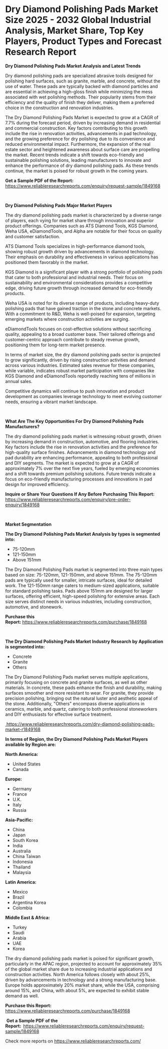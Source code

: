 <p><h1>Dry Diamond Polishing Pads Market Size 2025 - 2032 Global Industrial Analysis, Market Share, Top Key Players, Product Types and Forecast Research Report</h1></p><p><strong>Dry Diamond Polishing Pads Market Analysis and Latest Trends</strong></p>
<p><p>Dry diamond polishing pads are specialized abrasive tools designed for polishing hard surfaces, such as granite, marble, and concrete, without the use of water. These pads are typically backed with diamond particles and are essential in achieving a high-gloss finish while minimizing the mess associated with wet polishing methods. Their popularity stems from their efficiency and the quality of finish they deliver, making them a preferred choice in the construction and renovation industries.</p><p>The Dry Diamond Polishing Pads Market is expected to grow at a CAGR of 7.7% during the forecast period, driven by increasing demand in residential and commercial construction. Key factors contributing to this growth include the rise in renovation activities, advancements in pad technology, and the growing preference for dry polishing due to its convenience and reduced environmental impact. Furthermore, the expansion of the real estate sector and heightened awareness about surface care are propelling the market. Recent trends indicate a shift towards eco-friendly and sustainable polishing solutions, leading manufacturers to innovate and enhance the performance of dry diamond polishing pads. As these trends continue, the market is poised for robust growth in the coming years.</p></p>
<p><strong>Get a Sample PDF of the Report:&nbsp;</strong> <a href="https://www.reliableresearchreports.com/enquiry/request-sample/1849168?utm_campaign=2954&utm_medium=2&utm_source=Github&utm_content=ia&utm_term=05042025&utm_id=dry-diamond-polishing-pads">https://www.reliableresearchreports.com/enquiry/request-sample/1849168</a></p>
<p>&nbsp;</p>
<p><strong>Dry Diamond Polishing Pads Major Market Players</strong></p>
<p><p>The dry diamond polishing pads market is characterized by a diverse range of players, each vying for market share through innovation and superior product offerings. Companies such as ATS Diamond Tools, KGS Diamond, Weha USA, eDiamondTools, and Alpha are notable for their focus on quality and customer satisfaction.</p><p>ATS Diamond Tools specializes in high-performance diamond tools, showing robust growth driven by advancements in diamond technology. Their emphasis on durability and effectiveness in various applications has positioned them favorably in the market. </p><p>KGS Diamond is a significant player with a strong portfolio of polishing pads that cater to both professional and industrial needs. Their focus on sustainability and environmental considerations provides a competitive edge, driving future growth through increased demand for eco-friendly products.</p><p>Weha USA is noted for its diverse range of products, including heavy-duty polishing pads that have gained traction in the stone and concrete markets. With a commitment to R&D, Weha is well-poised for expansion, targeting emerging markets where construction activities are surging.</p><p>eDiamondTools focuses on cost-effective solutions without sacrificing quality, appealing to a broad customer base. Their tailored offerings and customer-centric approach contribute to steady revenue growth, positioning them for long-term market presence.</p><p>In terms of market size, the dry diamond polishing pads sector is projected to grow significantly, driven by rising construction activities and demand across various industries. Estimated sales revenue for these companies, while variable, indicates robust market participation with companies like KGS Diamond and eDiamondTools reportedly reaching tens of millions in annual sales.</p><p>Competitive dynamics will continue to push innovation and product development as companies leverage technology to meet evolving customer needs, ensuring a vibrant market landscape.</p></p>
<p>&nbsp;</p>
<p><strong>What Are The Key Opportunities For Dry Diamond Polishing Pads Manufacturers?</strong></p>
<p><p>The dry diamond polishing pads market is witnessing robust growth, driven by increasing demand in construction, automotive, and flooring industries. Key factors include the rise in renovation activities and the preference for high-quality surface finishes. Advancements in diamond technology and pad durability are enhancing performance, appealing to both professional and DIY segments. The market is expected to grow at a CAGR of approximately 7% over the next five years, fueled by emerging economies and a shift towards premium polishing solutions. Future trends indicate a focus on eco-friendly manufacturing processes and innovations in pad design for improved efficiency.</p></p>
<p><strong>Inquire or Share Your Questions If Any Before Purchasing This Report:</strong> <a href="https://www.reliableresearchreports.com/enquiry/pre-order-enquiry/1849168?utm_campaign=2954&utm_medium=2&utm_source=Github&utm_content=ia&utm_term=05042025&utm_id=dry-diamond-polishing-pads">https://www.reliableresearchreports.com/enquiry/pre-order-enquiry/1849168</a></p>
<p>&nbsp;</p>
<p><strong>Market Segmentation</strong></p>
<p><strong>The Dry Diamond Polishing Pads Market Analysis by types is segmented into:</strong></p>
<p><ul><li>75-120mm</li><li>121-150mm</li><li>Above 151mm</li></ul></p>
<p><p>The Dry Diamond Polishing Pads market is segmented into three main types based on size: 75-120mm, 121-150mm, and above 151mm. The 75-120mm pads are typically used for smaller, intricate surfaces, ideal for detailed work. The 121-150mm range caters to medium-sized applications, suitable for standard polishing tasks. Pads above 151mm are designed for larger surfaces, offering efficient, high-speed polishing for extensive areas. Each size serves distinct needs in various industries, including construction, automotive, and stonework.</p></p>
<p><strong>Purchase this Report:&nbsp;</strong><a href="https://www.reliableresearchreports.com/purchase/1849168?utm_campaign=2954&utm_medium=2&utm_source=Github&utm_content=ia&utm_term=05042025&utm_id=dry-diamond-polishing-pads">https://www.reliableresearchreports.com/purchase/1849168</a></p>
<p>&nbsp;</p>
<p><strong>The Dry Diamond Polishing Pads Market Industry Research by Application is segmented into:</strong></p>
<p><ul><li>Concrete</li><li>Granite</li><li>Others</li></ul></p>
<p><p>The Dry Diamond Polishing Pads market serves multiple applications, primarily focusing on concrete and granite surfaces, as well as other materials. In concrete, these pads enhance the finish and durability, making surfaces smoother and more resistant to wear. For granite, they provide precision polishing, bringing out the natural luster and aesthetic appeal of the stone. Additionally, "Others" encompass diverse applications in ceramics, marble, and quartz, catering to both professional stoneworkers and DIY enthusiasts for effective surface treatment.</p></p>
<p><a href="https://www.reliableresearchreports.com/dry-diamond-polishing-pads-market-r1849168?utm_campaign=2954&utm_medium=2&utm_source=Github&utm_content=ia&utm_term=05042025&utm_id=dry-diamond-polishing-pads">&nbsp;https://www.reliableresearchreports.com/dry-diamond-polishing-pads-market-r1849168</a></p>
<p><strong>In terms of Region, the Dry Diamond Polishing Pads Market Players available by Region are:</strong></p>
<p>
    <p> <strong> North America: </strong>
        <ul>
            <li>United States</li>
            <li>Canada</li>
        </ul>
        </p> 
    <p> <strong> Europe: </strong>
        <ul>
            <li>Germany</li>
            <li>France</li>
            <li>U.K.</li>
            <li>Italy</li>
            <li>Russia</li>
        </ul>
        </p> 
    <p> <strong> Asia-Pacific: </strong>
        <ul>
            <li>China</li>
            <li>Japan</li>
            <li>South Korea</li>
            <li>India</li>
            <li>Australia</li>
            <li>China Taiwan</li>
            <li>Indonesia</li>
            <li>Thailand</li>
            <li>Malaysia</li>
        </ul>
        </p> 
    <p> <strong> Latin America: </strong>
        <ul>
            <li>Mexico</li>
            <li>Brazil</li>
            <li>Argentina Korea</li>
            <li>Colombia</li>
        </ul>
        </p> 
    <p> <strong> Middle East & Africa: </strong>
        <ul>
            <li>Turkey</li>
            <li>Saudi</li>
            <li>Arabia</li>
            <li>UAE</li>
            <li>Korea</li>
        </ul>
    </p>
    </p>
<p><p>The dry diamond polishing pads market is poised for significant growth, particularly in the APAC region, projected to account for approximately 35% of the global market share due to increasing industrial applications and construction activities. North America follows closely with about 25%, driven by advancements in technology and a strong manufacturing base. Europe holds approximately 20% market share, while the USA, comprising around 15%, and China, with about 5%, are expected to exhibit stable demand as well.</p></p>
<p><strong>Purchase this Report: </strong><a href="https://www.reliableresearchreports.com/purchase/1849168?utm_campaign=2954&utm_medium=2&utm_source=Github&utm_content=ia&utm_term=05042025&utm_id=dry-diamond-polishing-pads">https://www.reliableresearchreports.com/purchase/1849168</a></p>
<p>&nbsp;<strong>Get a Sample PDF of the Report:&nbsp;&nbsp;</strong><a href="https://www.reliableresearchreports.com/enquiry/request-sample/1849168?utm_campaign=2954&utm_medium=2&utm_source=Github&utm_content=ia&utm_term=05042025&utm_id=dry-diamond-polishing-pads">https://www.reliableresearchreports.com/enquiry/request-sample/1849168</a></p>
<p><strong></strong></p>
<p>Check more reports on <a href="https://www.reliableresearchreports.com/?utm_campaign=2954&utm_medium=2&utm_source=Github&utm_content=ia&utm_term=05042025&utm_id=dry-diamond-polishing-pads">https://www.reliableresearchreports.com/</a></p>